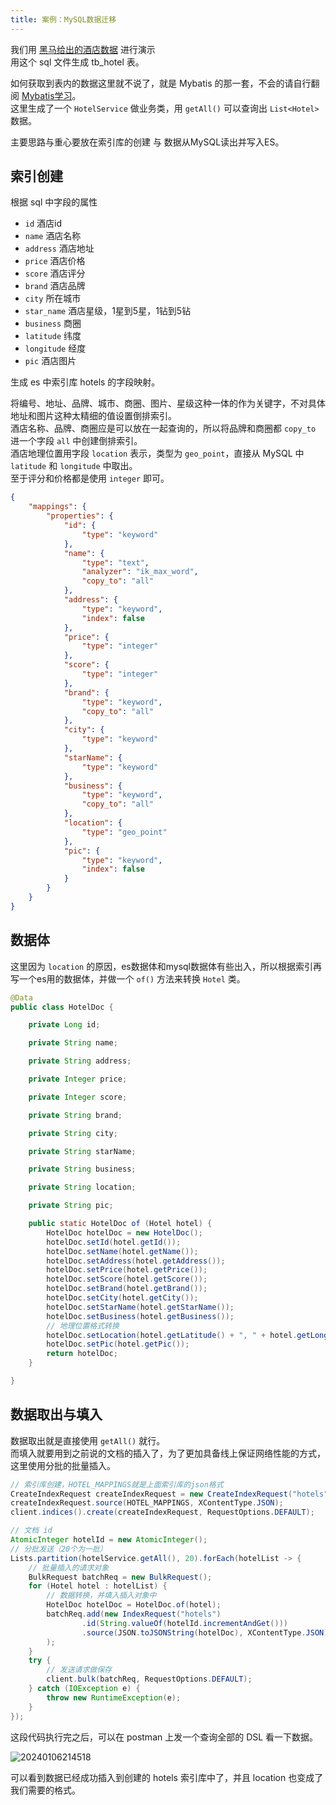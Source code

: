 ```yaml
---
title: 案例：MySQL数据迁移
---
```


我们用 <a href="https://github.com/Chivas-Regal/Tech/raw/main/static/es/tb_hotel.sql" download>黑马给出的酒店数据<Badge type="tip" text="download" vertical="top" /></a> 进行演示  
用这个 sql 文件生成 tb_hotel 表。  

如何获取到表内的数据这里就不说了，就是 Mybatis 的那一套，不会的请自行翻阅 [Mybatis学习](../../framework/Mybatis/0-quickstart.html)。  
这里生成了一个 `HotelService` 做业务类，用 `getAll()` 可以查询出 `List<Hotel>` 数据。  

主要思路与重心要放在索引库的创建 与 数据从MySQL读出并写入ES。  

## 索引创建

根据 sql 中字段的属性
- `id` 酒店id
- `name` 酒店名称
- `address` 酒店地址
- `price` 酒店价格
- `score` 酒店评分
- `brand` 酒店品牌
- `city` 所在城市
- `star_name` 酒店星级，1星到5星，1钻到5钻
- `business` 商圈
- `latitude` 纬度
- `longitude` 经度
- `pic` 酒店图片

生成 es 中索引库 hotels 的字段映射。  

将编号、地址、品牌、城市、商圈、图片、星级这种一体的作为关键字，不对具体地址和图片这种太精细的值设置倒排索引。    
酒店名称、品牌、商圈应是可以放在一起查询的，所以将品牌和商圈都 `copy_to` 进一个字段 `all` 中创建倒排索引。   
酒店地理位置用字段 `location` 表示，类型为 `geo_point`，直接从 MySQL 中 `latitude` 和 `longitude` 中取出。  
至于评分和价格都是使用 `integer` 即可。  

```json
{
    "mappings": {
        "properties": {
            "id": {
                "type": "keyword"
            },
            "name": {
                "type": "text",
                "analyzer": "ik_max_word",
                "copy_to": "all"
            },
            "address": {
                "type": "keyword",
                "index": false
            },
            "price": {
                "type": "integer"
            },
            "score": {
                "type": "integer"
            },
            "brand": {
                "type": "keyword",
                "copy_to": "all"
            },
            "city": {
                "type": "keyword"
            },
            "starName": {
                "type": "keyword"
            },
            "business": {
                "type": "keyword",
                "copy_to": "all"
            },
            "location": {
                "type": "geo_point"
            },
            "pic": {
                "type": "keyword",
                "index": false
            }
        }
    }
}
```

## 数据体

这里因为 `location` 的原因，es数据体和mysql数据体有些出入，所以根据索引再写一个es用的数据体，并做一个 `of()` 方法来转换 `Hotel` 类。  

```java
@Data
public class HotelDoc {

    private Long id;

    private String name;

    private String address;

    private Integer price;

    private Integer score;

    private String brand;

    private String city;

    private String starName;

    private String business;

    private String location;

    private String pic;

    public static HotelDoc of (Hotel hotel) {
        HotelDoc hotelDoc = new HotelDoc();
        hotelDoc.setId(hotel.getId());
        hotelDoc.setName(hotel.getName());
        hotelDoc.setAddress(hotel.getAddress());
        hotelDoc.setPrice(hotel.getPrice());
        hotelDoc.setScore(hotel.getScore());
        hotelDoc.setBrand(hotel.getBrand());
        hotelDoc.setCity(hotel.getCity());
        hotelDoc.setStarName(hotel.getStarName());
        hotelDoc.setBusiness(hotel.getBusiness());
        // 地理位置格式转换
        hotelDoc.setLocation(hotel.getLatitude() + ", " + hotel.getLongitude());
        hotelDoc.setPic(hotel.getPic());
        return hotelDoc;
    }

}
```

## 数据取出与填入

数据取出就是直接使用 `getAll()` 就行。  
而填入就要用到之前说的文档的插入了，为了更加具备线上保证网络性能的方式，这里使用分批的批量插入。  

```java
// 索引库创建，HOTEL_MAPPINGS就是上面索引库的json格式
CreateIndexRequest createIndexRequest = new CreateIndexRequest("hotels");
createIndexRequest.source(HOTEL_MAPPINGS, XContentType.JSON);
client.indices().create(createIndexRequest, RequestOptions.DEFAULT);

// 文档 id
AtomicInteger hotelId = new AtomicInteger();
// 分批发送（20个为一批）
Lists.partition(hotelService.getAll(), 20).forEach(hotelList -> {
    // 批量插入的请求对象
    BulkRequest batchReq = new BulkRequest();
    for (Hotel hotel : hotelList) {
        // 数据转换，并填入插入对象中
        HotelDoc hotelDoc = HotelDoc.of(hotel);
        batchReq.add(new IndexRequest("hotels")
                .id(String.valueOf(hotelId.incrementAndGet()))
                .source(JSON.toJSONString(hotelDoc), XContentType.JSON)
        );
    }
    try {
        // 发送请求做保存
        client.bulk(batchReq, RequestOptions.DEFAULT);
    } catch (IOException e) {
        throw new RuntimeException(e);
    }
});
```

这段代码执行完之后，可以在 postman 上发一个查询全部的 DSL 看一下数据。  

![20240106214518](https://cr-demo-blog-1308117710.cos.ap-nanjing.myqcloud.com/chivas-regal/20240106214518.png)

可以看到数据已经成功插入到创建的 hotels 索引库中了，并且 location 也变成了我们需要的格式。  